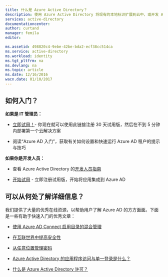 ```yaml
---
title: 什么是 Azure Active Directory？
description: 使用 Azure Active Directory 将现有的本地标识扩展到云中，或开发 Azure AD 集成的应用程序。
services: active-directory
documentationcenter: 
author: curtand
manager: femila
editor: 

ms.assetid: 498820c4-9ebe-42be-bda2-ecf38cc514ca
ms.service: active-directory
ms.workload: identity
ms.tgt_pltfrm: na
ms.devlang: na
ms.topic: article
ms.date: 12/16/2016
wacn.date: 01/10/2017
---
```


## 如何入门？

**如果是 IT 管理员：**

- [立即试用！](./index.md)- 你现在就可以使用此链接注册 30 天试用版，然后在不到 5 分钟内部署第一个云解决方案

- 阅读“Azure AD 入门”，获取有关如何设置和快速运行 Azure AD 租户的提示与技巧

**如果你是开发人员：**

- 查看 Azure Active Directory 的[开发人员指南](./active-directory-developers-guide.md)

- [开始试用](./index.md) - 立即注册试用版，开始将应用集成到 Azure AD

## 可以从何处了解详细信息？
我们提供了大量的优秀在线资源，以帮助用户了解 Azure AD 的方方面面。下面是一些有助于快速入门的优秀文章：

- [使用 Azure AD Connect 启用目录的混合管理](./active-directory-aadconnect.md)
- [在互联世界中提高安全性](../multi-factor-authentication/multi-factor-authentication.md)

- [从任意位置管理密码](./active-directory-passwords.md)
- [Azure Active Directory 的应用程序访问与单一登录是什么？](./active-directory-appssoaccess-whatis.md)

- [什么是 Azure Active Directory 许可？](./active-directory-licensing-what-is.md)

<!---HONumber=Mooncake_1226_2016-->
